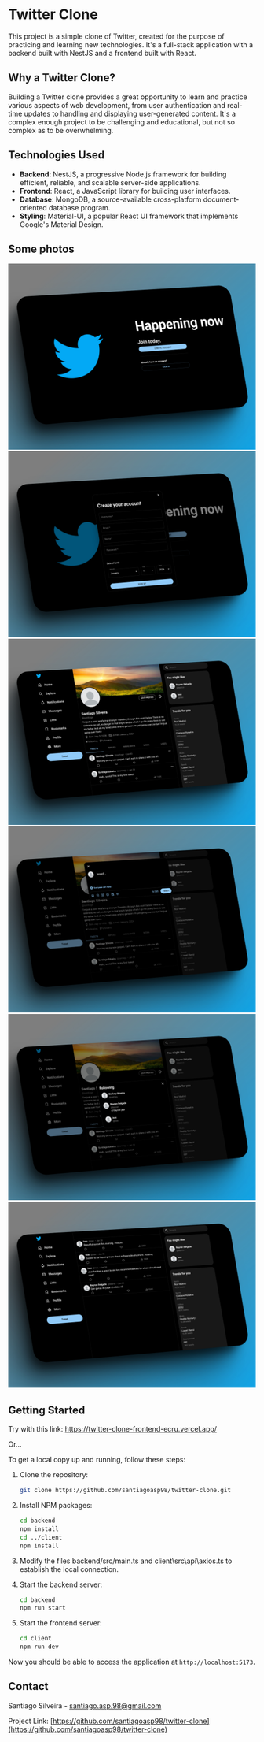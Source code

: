 # Twitter Clone

This project is a simple clone of Twitter, created for the purpose of practicing and learning new technologies. It's a full-stack application with a backend built with NestJS and a frontend built with React.

## Why a Twitter Clone?

Building a Twitter clone provides a great opportunity to learn and practice various aspects of web development, from user authentication and real-time updates to handling and displaying user-generated content. It's a complex enough project to be challenging and educational, but not so complex as to be overwhelming.

## Technologies Used

- **Backend**: NestJS, a progressive Node.js framework for building efficient, reliable, and scalable server-side applications.
- **Frontend**: React, a JavaScript library for building user interfaces.
- **Database**: MongoDB, a source-available cross-platform document-oriented database program.
- **Styling**: Material-UI, a popular React UI framework that implements Google's Material Design.

## Some photos

![Landing](photos/photo1.jpg)
![Example Image](photos/photo2.jpg)
![Example Image](photos/photo3.jpg)
![Example Image](photos/photo4.jpg)
![Example Image](photos/photo5.jpg)
![Example Image](photos/photo6.jpg)

## Getting Started

Try with this link: https://twitter-clone-frontend-ecru.vercel.app/

Or...

To get a local copy up and running, follow these steps:

1. Clone the repository:
    ```sh
    git clone https://github.com/santiagoasp98/twitter-clone.git
    ```

2. Install NPM packages:
    ```sh
    cd backend
    npm install
    cd ../client
    npm install
    ```

3. Modify the files backend/src/main.ts and client\src\api\axios.ts to establish the local connection.

4. Start the backend server:
    ```sh
    cd backend
    npm run start
    ```

5. Start the frontend server:
    ```sh
    cd client
    npm run dev
    ```

Now you should be able to access the application at `http://localhost:5173`.

## Contact

Santiago Silveira - santiago.asp.98@gmail.com

Project Link: [https://github.com/santiagoasp98/twitter-clone](https://github.com/santiagoasp98/twitter-clone)
